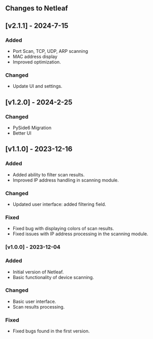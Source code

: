 ## Changes to Netleaf

## [v2.1.1] - 2024-7-15

### Added
- Port Scan, TCP, UDP, ARP scanning
- MAC address display
- Improved optimization.

### Changed
- Update UI and settings.

## [v1.2.0] - 2024-2-25

### Changed
- PySide6 Migration
- Better UI

## [v1.1.0] - 2023-12-16

### Added
- Added ability to filter scan results.
- Improved IP address handling in scanning module.

### Changed
- Updated user interface: added filtering field.

### Fixed
- Fixed bug with displaying colors of scan results.
- Fixed issues with IP address processing in the scanning module.

### [v1.0.0] - 2023-12-04

### Added
- Initial version of Netleaf.
- Basic functionality of device scanning.

### Changed
- Basic user interface.
- Scan results processing.

### Fixed
- Fixed bugs found in the first version.
